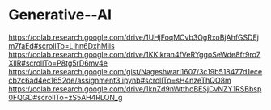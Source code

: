 # Generative--AI
https://colab.research.google.com/drive/1UHjFoqMCvb3OgRxoBjAhfGSDEjm7faEd#scrollTo=LIhn6DxhMils
https://colab.research.google.com/drive/1KKIkran4fVeRYggoSeWde8fr9roZXllR#scrollTo=P8tg5rD6mv4e
https://colab.research.google.com/gist/Nageshwari1607/3c19b518477d1ececb2c6ad4ec1652de/assignment3.ipynb#scrollTo=sH4nzeThQO8m
https://colab.research.google.com/drive/1knZd9nWtthoBESjCvNZY1RSBbsp0FQGD#scrollTo=zS5AH4RLQN_g
